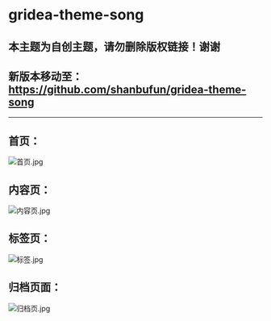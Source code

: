 # gridea-theme-song
## 本主题为自创主题，请勿删除版权链接！谢谢
## 新版本移动至：https://github.com/shanbufun/gridea-theme-song
***
## 首页：
![首页.jpg](https://i.loli.net/2019/11/06/PAX8TxkWFZaNfpd.jpg)
## 内容页：
![内容页.jpg](https://i.loli.net/2019/11/06/dlIZg3fzYnHQawG.jpg)
## 标签页：
![标签.jpg](https://i.loli.net/2019/11/06/FW1PGBX2xLb7let.jpg)
## 归档页面：
![归档页.jpg](https://i.loli.net/2019/11/06/vnDZSoqQ3wsmGfF.jpg)
